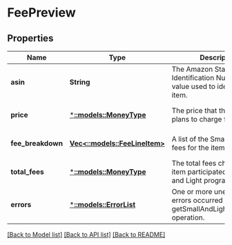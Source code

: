 # FeePreview

## Properties
Name | Type | Description | Notes
------------ | ------------- | ------------- | -------------
**asin** | **String** | The Amazon Standard Identification Number (ASIN) value used to identify the item. | [optional] [default to null]
**price** | [***::models::MoneyType**](MoneyType.md) | The price that the seller plans to charge for the item. | [optional] [default to null]
**fee_breakdown** | [**Vec<::models::FeeLineItem>**](FeeLineItem.md) | A list of the Small and Light fees for the item. | [optional] [default to null]
**total_fees** | [***::models::MoneyType**](MoneyType.md) | The total fees charged if the item participated in the Small and Light program. | [optional] [default to null]
**errors** | [***::models::ErrorList**](ErrorList.md) | One or more unexpected errors occurred during the getSmallAndLightFeePreview operation. | [optional] [default to null]

[[Back to Model list]](../README.md#documentation-for-models) [[Back to API list]](../README.md#documentation-for-api-endpoints) [[Back to README]](../README.md)


